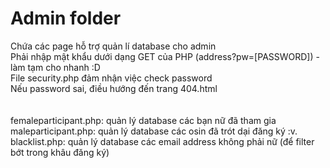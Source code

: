 # Admin folder

Chứa các page hỗ trợ quản lí database cho admin <br>
Phải nhập mật khẩu dưới dạng GET của PHP (address?pw=[PASSWORD]) - làm tạm cho nhanh :D <br>
File security.php đảm nhận việc check password <br>
Nếu password sai, điều hướng đến trang 404.html <br>
<br><br>
femaleparticipant.php: quản lý database các bạn nữ đã tham gia <br>
maleparticipant.php: quản lý database các osin đã trót dại đăng ký :v. <br>
blacklist.php: quản lý database các email address không phải nữ (để filter bớt trong khâu đăng ký) <br>
